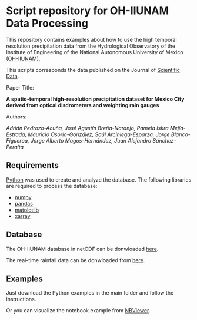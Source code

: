 # Script repository for OH-IIUNAM Data Processing

This repository contains examples about how to use the high temporal resolution precipitation data from the Hydrological Observatory of the Institute of Engineering of the National Autonomous University of Mexico ([OH-IIUNAM](https://www.oh-iiunam.mx/)).


This scripts corresponds the data published on the Journal of [Scientific Data](https://www.nature.com/sdata/).


Paper Title:

**A spatio-temporal high-resolution precipitation dataset for Mexico City derived from optical disdrometers and weighting rain gauges**

Authors:

*Adrián Pedrozo-Acuña, José Agustín Breña-Naranjo, Pamela Iskra Mejía-Estrada, Mauricio Osorio-González, Saúl Arciniega-Esparza, Jorge Blanco-Figueroa, Jorge Alberto Magos-Hernández, Juan Alejandro Sánchez-Peralta*


## Requirements

[Python](https://www.anaconda.com/products/individual) was used to create and analyze the database. The following libraries are required to process the database:

- [numpy](https://numpy.org/)
- [pandas](https://pandas.pydata.org/)
- [matplotlib](https://matplotlib.org/)
- [xarray](http://xarray.pydata.org/en/stable/#)


## Database

The OH-IIUNAM database in netCDF can be donwloaded [here](https://www.oh-iiunam.mx/).

The real-time rainfall data can be donwloaded from [here](https://www.oh-iiunam.mx/).

## Examples

Just download the Python examples in the main folder and follow the instructions.

Or you can visualize the notebook example from [NBViewer](https://github.com/SaulArciniegaEsparza/oh-iiunam_database_example/blob/0430fb6de00af81e1fc55ae05429eda08c2cde29/example_read_ohunam_database.ipynb).

